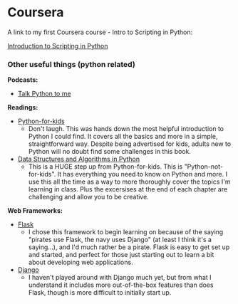 # Coursera

A link to my first Coursera course - Intro to Scripting in Python:

[Introduction to Scripting in Python](https://www.coursera.org/specializations/introduction-scripting-in-python)

### Other useful things (python related)

<b>Podcasts:</b>
- [Talk Python to me](https://talkpython.fm/)

<b>Readings:</b>
- [Python-for-kids](https://nostarch.com/pythonforkids) 
    - Don't laugh. This was hands down the most helpful introduction to Python I could find. It covers all the basics and more in a simple, straightforward way. Despite being advertised for kids, adults new to Python will no doubt find some challenges in this book.
- [Data Structures and Algorithms in Python](https://www.amazon.com/Structures-Algorithms-Python-Michael-Goodrich/dp/1118290275)
    - This is a HUGE step up from Python-for-kids. This is "Python-not-for-kids". It has everything you need to know on Python and more. I use this all the time as a way to more thoroughly cover the topics I'm learning in class. Plus the excersises at the end of each chapter are challenging and allow you to be creative. 
  
<b>Web Frameworks:</b>
- [Flask](http://flask.pocoo.org/)
    - I chose this framework to begin learning on because of the saying "pirates use Flask, the navy uses Django" (at least I think it's a saying...), and I'd much rather be a pirate. Flask is easy to get set up and started, and perfect for those just starting out to learn a bit about developing web applications.  
- [Django](https://www.djangoproject.com/)
    - I haven't played around with Django much yet, but from what I understand it includes more out-of-the-box features than does Flask, though is more difficult to initially start up. 
